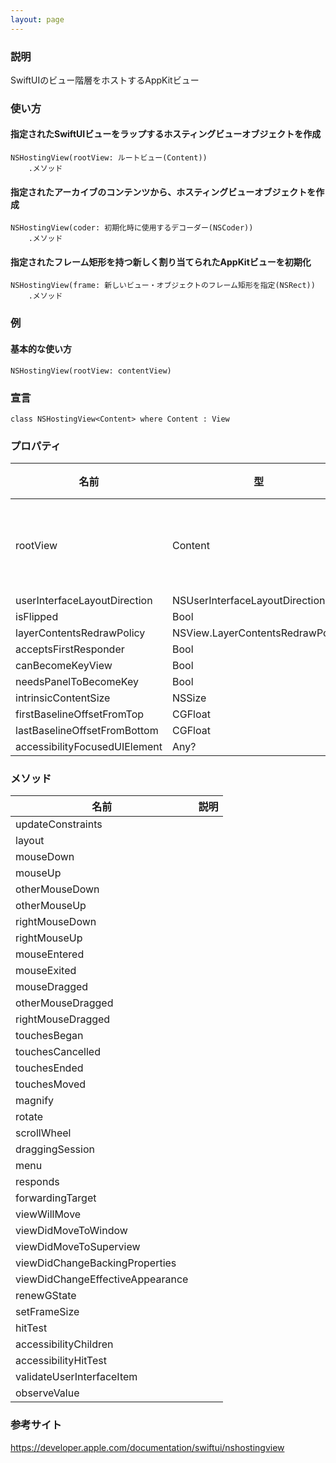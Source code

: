 ```yaml
---
layout: page
---
```


### 説明

SwiftUIのビュー階層をホストするAppKitビュー

### 使い方

#### 指定されたSwiftUIビューをラップするホスティングビューオブジェクトを作成

    NSHostingView(rootView: ルートビュー(Content))
        .メソッド

#### 指定されたアーカイブのコンテンツから、ホスティングビューオブジェクトを作成

    NSHostingView(coder: 初期化時に使用するデコーダー(NSCoder))
        .メソッド

#### 指定されたフレーム矩形を持つ新しく割り当てられたAppKitビューを初期化

    NSHostingView(frame: 新しいビュー・オブジェクトのフレーム矩形を指定(NSRect))
        .メソッド

### 例

#### 基本的な使い方

    NSHostingView(rootView: contentView)

### 宣言

    class NSHostingView<Content> where Content : View

### プロパティ

| 名前                            | 型                                | 説明     |
| ----------------------------- | -------------------------------- | ------ |
| rootView                      | Content                          | ルートビュー |
| userInterfaceLayoutDirection  | NSUserInterfaceLayoutDirection   |        |
| isFlipped                     | Bool                             |        |
| layerContentsRedrawPolicy     | NSView.LayerContentsRedrawPolicy |        |
| acceptsFirstResponder         | Bool                             |        |
| canBecomeKeyView              | Bool                             |        |
| needsPanelToBecomeKey         | Bool                             |        |
| intrinsicContentSize          | NSSize                           |        |
| firstBaselineOffsetFromTop    | CGFloat                          |        |
| lastBaselineOffsetFromBottom  | CGFloat                          |        |
| accessibilityFocusedUIElement | Any?                             |        |

### メソッド

| 名前                               | 説明  |
| -------------------------------- | --- |
| updateConstraints                |     |
| layout                           |     |
| mouseDown                        |     |
| mouseUp                          |     |
| otherMouseDown                   |     |
| otherMouseUp                     |     |
| rightMouseDown                   |     |
| rightMouseUp                     |     |
| mouseEntered                     |     |
| mouseExited                      |     |
| mouseDragged                     |     |
| otherMouseDragged                |     |
| rightMouseDragged                |     |
| touchesBegan                     |     |
| touchesCancelled                 |     |
| touchesEnded                     |     |
| touchesMoved                     |     |
| magnify                          |     |
| rotate                           |     |
| scrollWheel                      |     |
| draggingSession                  |     |
| menu                             |     |
| responds                         |     |
| forwardingTarget                 |     |
| viewWillMove                     |     |
| viewDidMoveToWindow              |     |
| viewDidMoveToSuperview           |     |
| viewDidChangeBackingProperties   |     |
| viewDidChangeEffectiveAppearance |     |
| renewGState                      |     |
| setFrameSize                     |     |
| hitTest                          |     |
| accessibilityChildren            |     |
| accessibilityHitTest             |     |
| validateUserInterfaceItem        |     |
| observeValue                     |     |

### 参考サイト

<https://developer.apple.com/documentation/swiftui/nshostingview>

